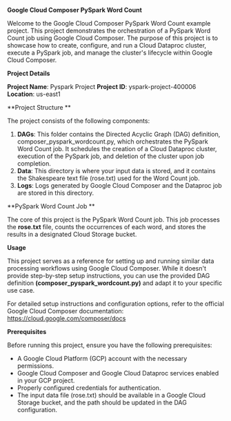 **Google Cloud Composer PySpark Word Count**

Welcome to the Google Cloud Composer PySpark Word Count example project. This project demonstrates the orchestration of a PySpark Word Count job using Google Cloud Composer. The purpose of this project is to showcase how to create, configure, and run a Cloud Dataproc cluster, execute a PySpark job, and manage the cluster's lifecycle within Google Cloud Composer.

**Project Details**

**Project Name**: Pyspark Project
**Project ID**: yspark-project-400006
**Location**: us-east1

**Project Structure
**

The project consists of the following components:

1. **DAGs**: This folder contains the Directed Acyclic Graph (DAG) definition, composer_pyspark_wordcount.py, which orchestrates the PySpark Word Count job. It schedules the creation of a Cloud Dataproc cluster, execution of the PySpark job, and deletion of the cluster upon job completion.
2. **Data**: This directory is where your input data is stored, and it contains the Shakespeare text file (rose.txt) used for the Word Count job.
3. **Logs**: Logs generated by Google Cloud Composer and the Dataproc job are stored in this directory.

**PySpark Word Count Job
**

The core of this project is the PySpark Word Count job. This job processes the **rose.txt** file, counts the occurrences of each word, and stores the results in a designated Cloud Storage bucket.

**Usage**

This project serves as a reference for setting up and running similar data processing workflows using Google Cloud Composer. While it doesn't provide step-by-step setup instructions, you can use the provided DAG definition **(composer_pyspark_wordcount.py)** and adapt it to your specific use case.

For detailed setup instructions and configuration options, refer to the official Google Cloud Composer documentation: https://cloud.google.com/composer/docs

**Prerequisites**

Before running this project, ensure you have the following prerequisites:

* A Google Cloud Platform (GCP) account with the necessary permissions.
* Google Cloud Composer and Google Cloud Dataproc services enabled in your GCP project.
* Properly configured credentials for authentication.
* The input data file (rose.txt) should be available in a Google Cloud Storage bucket, and the path should be updated in the DAG configuration.
